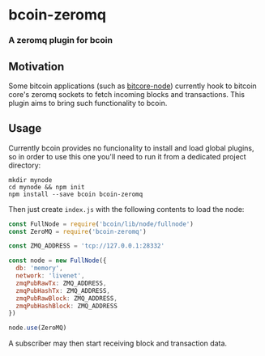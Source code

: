 # bcoin-zeromq
### A zeromq plugin for bcoin

## Motivation

Some bitcoin applications (such as [bitcore-node](https://github.com/bitpay/bitcore-node)) currently hook to bitcoin core's zeromq sockets to fetch incoming blocks and transactions. This plugin aims to bring such functionality to bcoin.

## Usage 

Currently bcoin provides no funcionality to install and load global plugins, so in order to use this one you'll need to run it from a dedicated project directory:

```shell
mkdir mynode
cd mynode && npm init
npm install --save bcoin bcoin-zeromq
```

Then just create `index.js` with the following contents to load the node:

```js
const FullNode = require('bcoin/lib/node/fullnode')
const ZeroMQ = require('bcoin-zeromq')

const ZMQ_ADDRESS = 'tcp://127.0.0.1:28332'

const node = new FullNode({
  db: 'memory',
  network: 'livenet',
  zmqPubRawTx: ZMQ_ADDRESS,
  zmqPubHashTx: ZMQ_ADDRESS,
  zmqPubRawBlock: ZMQ_ADDRESS,
  zmqPubHashBlock: ZMQ_ADDRESS
})

node.use(ZeroMQ)
```

A subscriber may then start receiving block and transaction data.
